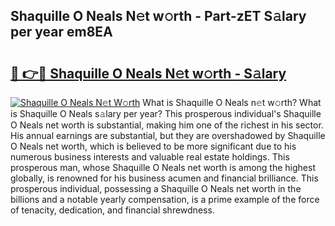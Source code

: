 ## Shaquille O Neals N𝚎t w𝚘rth - Part-zET S𝚊lary per year em8EA

# <h2><a href="http://gc50xv4.nevu.top/?p=Shaquille+O+Neals">🔗 👉🔴 Shaquille O Neals N𝚎t w𝚘rth - S𝚊lary</a></h2>

[![Shaquille O Neals N𝚎t W𝚘rth](https://i.imgur.com/Oavwk0R.jpeg)](http://gc50xv4.nevu.top/?p=Shaquille+O+Neals)
What is Shaquille O Neals n𝚎t w𝚘rth? What is Shaquille O Neals s𝚊lary per year?
This prosperous individual's Shaquille O Neals net worth is substantial, making him one of the richest in his sector. His annual earnings are substantial, but they are overshadowed by Shaquille O Neals net worth, which is believed to be more significant due to his numerous business interests and valuable real estate holdings. This prosperous man, whose Shaquille O Neals net worth is among the highest globally, is renowned for his business acumen and financial brilliance. This prosperous individual, possessing a Shaquille O Neals net worth in the billions and a notable yearly compensation, is a prime example of the force of tenacity, dedication, and financial shrewdness.
